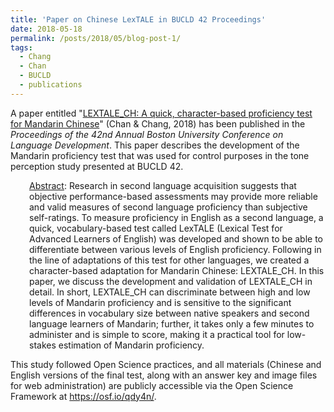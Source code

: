 ```yaml
---
title: 'Paper on Chinese LexTALE in BUCLD 42 Proceedings'
date: 2018-05-18
permalink: /posts/2018/05/blog-post-1/
tags:
  - Chang
  - Chan
  - BUCLD
  - publications
---
```


A paper entitled "<a href="http://www.lingref.com/bucld/42/BUCLD42-09.pdf" target="_blank"><span class="s1">LEXTALE_CH: A quick, character-based proficiency test for Mandarin Chinese</span></a>" (Chan &amp; Chang, 2018) has been published in the <i>Proceedings of the 42nd Annual Boston University Conference on Language Development</i>. This paper describes the development of the Mandarin proficiency test that was used for control purposes in the tone perception study presented at BUCLD 42.
<p style="padding-left: 30px;"><span style="text-decoration: underline;">Abstract</span>: Research in second language acquisition suggests that objective performance-based assessments may provide more reliable and valid measures of second language proficiency than subjective self-ratings. To measure proficiency in English as a second language, a quick, vocabulary-based test called LexTALE (Lexical Test for Advanced Learners of English) was developed and shown to be able to differentiate between various levels of English proficiency. Following in the line of adaptations of this test for other languages, we created a character-based adaptation for Mandarin Chinese: LEXTALE_CH. In this paper, we discuss the development and validation of LEXTALE_CH in detail. In short, LEXTALE_CH can discriminate between high and low levels of Mandarin proficiency and is sensitive to the significant differences in vocabulary size between native speakers and second language learners of Mandarin; further, it takes only a few minutes to administer and is simple to score, making it a practical tool for low-stakes estimation of Mandarin proficiency.</p>
This study followed Open Science practices, and all materials (Chinese and English versions of the final test, along with an answer key and image files for web administration) are publicly accessible via the Open Science Framework at <a href="https://osf.io/qdy4n/" target="_blank">https://osf.io/qdy4n/</a>.
